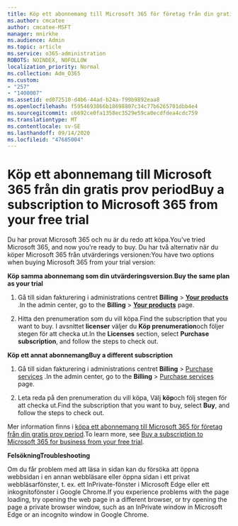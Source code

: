 ```yaml
---
title: Köp ett abonnemang till Microsoft 365 för företag från din gratis prov period
ms.author: cmcatee
author: cmcatee-MSFT
manager: mnirkhe
ms.audience: Admin
ms.topic: article
ms.service: o365-administration
ROBOTS: NOINDEX, NOFOLLOW
localization_priority: Normal
ms.collection: Adm_O365
ms.custom:
- "257"
- "1400007"
ms.assetid: ed072510-d4b6-44ad-b24a-f99b9892eaa8
ms.openlocfilehash: f5954693866b18698807c34c77b6265701dbb4e4
ms.sourcegitcommit: c6692ce0fa1358ec3529e59ca0ecdfdea4cdc759
ms.translationtype: MT
ms.contentlocale: sv-SE
ms.lasthandoff: 09/14/2020
ms.locfileid: "47685004"
---
```

# <a name="buy-a-subscription-to-microsoft-365-from-your-free-trial"></a><span data-ttu-id="498ca-102">Köp ett abonnemang till Microsoft 365 från din gratis prov period</span><span class="sxs-lookup"><span data-stu-id="498ca-102">Buy a subscription to Microsoft 365 from your free trial</span></span>

<span data-ttu-id="498ca-103">Du har provat Microsoft 365 och nu är du redo att köpa.</span><span class="sxs-lookup"><span data-stu-id="498ca-103">You've tried Microsoft 365, and now you're ready to buy.</span></span> <span data-ttu-id="498ca-104">Du har två alternativ när du köper Microsoft 365 från utvärderings versionen:</span><span class="sxs-lookup"><span data-stu-id="498ca-104">You have two options when buying Microsoft 365 from your trial version:</span></span>
  
 <span data-ttu-id="498ca-105">**Köp samma abonnemang som din utvärderingsversion**.</span><span class="sxs-lookup"><span data-stu-id="498ca-105">**Buy the same plan as your trial**</span></span>
  
1. <span data-ttu-id="498ca-106">Gå till sidan fakturering i administrations centret **Billing** \> **[Your products](https://go.microsoft.com/fwlink/p/?linkid=842054)** .</span><span class="sxs-lookup"><span data-stu-id="498ca-106">In the admin center, go to the **Billing** \> **[Your products](https://go.microsoft.com/fwlink/p/?linkid=842054)** page.</span></span>

2. <span data-ttu-id="498ca-107">Hitta den prenumeration som du vill köpa.</span><span class="sxs-lookup"><span data-stu-id="498ca-107">Find the subscription that you want to buy.</span></span> <span data-ttu-id="498ca-108">I avsnittet **licenser** väljer du **Köp prenumeration**och följer stegen för att checka ut.</span><span class="sxs-lookup"><span data-stu-id="498ca-108">In the **Licenses** section, select **Purchase subscription**, and follow the steps to check out.</span></span>

<span data-ttu-id="498ca-109">**Köp ett annat abonnemang**</span><span class="sxs-lookup"><span data-stu-id="498ca-109">**Buy a different subscription**</span></span>
  
1. <span data-ttu-id="498ca-110">Gå till sidan fakturering i administrations centret **Billing** \> [Purchase services](https://go.microsoft.com/fwlink/p/?linkid=868433) .</span><span class="sxs-lookup"><span data-stu-id="498ca-110">In the admin center, go to the **Billing** \> [Purchase services](https://go.microsoft.com/fwlink/p/?linkid=868433) page.</span></span>

3. <span data-ttu-id="498ca-111">Leta reda på den prenumeration du vill köpa, Välj **köp**och följ stegen för att checka ut.</span><span class="sxs-lookup"><span data-stu-id="498ca-111">Find the subscription that you want to buy, select **Buy**, and follow the steps to check out.</span></span>

<span data-ttu-id="498ca-112">Mer information finns i [köpa ett abonnemang till Microsoft 365 för företag från din gratis prov period](https://docs.microsoft.com/microsoft-365/commerce/buy-a-subscription-from-your-free-trial).</span><span class="sxs-lookup"><span data-stu-id="498ca-112">To learn more, see [Buy a subscription to Microsoft 365 for business from your free trial](https://docs.microsoft.com/microsoft-365/commerce/buy-a-subscription-from-your-free-trial).</span></span>

<span data-ttu-id="498ca-113">**Felsökning**</span><span class="sxs-lookup"><span data-stu-id="498ca-113">**Troubleshooting**</span></span>

<span data-ttu-id="498ca-114">Om du får problem med att läsa in sidan kan du försöka att öppna webbsidan i en annan webbläsare eller öppna sidan i ett privat webbläsarfönster, t. ex. ett InPrivate-fönster i Microsoft Edge eller ett inkognitofönster i Google Chrome.</span><span class="sxs-lookup"><span data-stu-id="498ca-114">If you experience problems with the page loading, try opening the web page in a different browser, or try opening the page a private browser window, such as an InPrivate window in Microsoft Edge or an incognito window in Google Chrome.</span></span>
